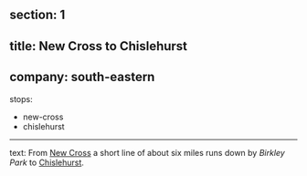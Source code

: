 ﻿section: 1
----
title: New Cross to Chislehurst
----
company: south-eastern
----
stops:
- new-cross
- chislehurst
----
text: From [New Cross](/stations/new-cross) a short line of about six miles runs down by *Birkley Park* to [Chislehurst](/stations/chislehurst).
